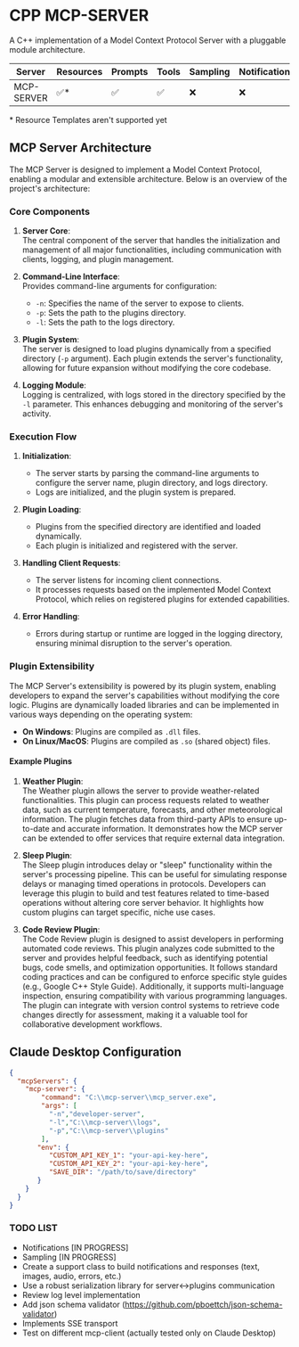 # CPP MCP-SERVER

A C++ implementation of a Model Context Protocol Server with a pluggable module architecture.

| Server     | Resources | Prompts | Tools | Sampling | Notifications | Roots | Transport |
|------------|-----------|---------|-------|----------|---------------|------|-----------|
| MCP-SERVER | ✅*        | ✅	      | ✅	    | ❌	| ❌              | ❌	   | stdio |

\* Resource Templates aren't supported yet

## MCP Server Architecture

The MCP Server is designed to implement a Model Context Protocol, enabling a modular and extensible architecture. Below
is an overview of the project's architecture:

### Core Components

1. **Server Core**:  
   The central component of the server that handles the initialization and management of all major functionalities,
   including communication with clients, logging, and plugin management.

2. **Command-Line Interface**:  
   Provides command-line arguments for configuration:
    - `-n`: Specifies the name of the server to expose to clients.
    - `-p`: Sets the path to the plugins directory.
    - `-l`: Sets the path to the logs directory.

3. **Plugin System**:  
   The server is designed to load plugins dynamically from a specified directory (`-p` argument). Each plugin extends
   the server's functionality, allowing for future expansion without modifying the core codebase.

4. **Logging Module**:  
   Logging is centralized, with logs stored in the directory specified by the `-l` parameter. This enhances debugging
   and monitoring of the server's activity.

### Execution Flow

1. **Initialization**:
    - The server starts by parsing the command-line arguments to configure the server name, plugin directory, and logs
      directory.
    - Logs are initialized, and the plugin system is prepared.

2. **Plugin Loading**:
    - Plugins from the specified directory are identified and loaded dynamically.
    - Each plugin is initialized and registered with the server.

3. **Handling Client Requests**:
    - The server listens for incoming client connections.
    - It processes requests based on the implemented Model Context Protocol, which relies on registered plugins for
      extended capabilities.

4. **Error Handling**:
    - Errors during startup or runtime are logged in the logging directory, ensuring minimal disruption to the server's
      operation.

### Plugin Extensibility

The MCP Server's extensibility is powered by its plugin system, enabling developers to expand the server's capabilities
without modifying the core logic. Plugins are dynamically loaded libraries and can be implemented in various ways
depending on the operating system:

- **On Windows**: Plugins are compiled as `.dll` files.
- **On Linux/MacOS**: Plugins are compiled as `.so` (shared object) files.

#### Example Plugins

1. **Weather Plugin**:  
   The Weather plugin allows the server to provide weather-related functionalities. This plugin can process requests
   related to weather data, such as current temperature, forecasts, and other meteorological information. The plugin
   fetches data from third-party APIs to ensure up-to-date and accurate information. It demonstrates how the MCP server
   can be extended to offer services that require external data integration.

2. **Sleep Plugin**:  
   The Sleep plugin introduces delay or "sleep" functionality within the server's processing pipeline. This can be
   useful for simulating response delays or managing timed operations in protocols. Developers can leverage this plugin
   to build and test features related to time-based operations without altering core server behavior. It highlights how
   custom plugins can target specific, niche use cases.

3. **Code Review Plugin**:  
   The Code Review plugin is designed to assist developers in performing automated code reviews. This plugin analyzes
   code submitted to the server and provides helpful feedback, such as identifying potential bugs, code smells, and
   optimization opportunities. It follows standard coding practices and can be configured to enforce specific style
   guides (e.g., Google C++ Style Guide). Additionally, it supports multi-language inspection, ensuring compatibility
   with various programming languages. The plugin can integrate with version control systems to retrieve code changes
   directly for assessment, making it a valuable tool for collaborative development workflows.

## Claude Desktop Configuration

```json
{
  "mcpServers": {
    "mcp-server": {
        "command": "C:\\mcp-server\\mcp_server.exe",
        "args": [
          "-n","developer-server",
          "-l","C:\\mcp-server\\logs",
          "-p","C:\\mcp-server\\plugins"
        ],
       "env": {
          "CUSTOM_API_KEY_1": "your-api-key-here",
          "CUSTOM_API_KEY_2": "your-api-key-here",
          "SAVE_DIR": "/path/to/save/directory"
       }      
    }
  }
}
```

### TODO LIST

* Notifications [IN PROGRESS]
* Sampling [IN PROGRESS]
* Create a support class to build notifications and responses (text, images, audio, errors, etc.)
* Use a robust serialization library for server<->plugins communication
* Review log level implementation
* Add json schema validator (https://github.com/pboettch/json-schema-validator)
* Implements SSE transport
* Test on different mcp-client (actually tested only on Claude Desktop)
